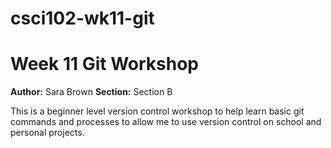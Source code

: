 # csci102-wk11-git

# Week 11 Git Workshop
**Author:** Sara Brown
**Section:** Section B

This is a beginner level version control workshop to help learn basic git commands and processes to allow me to use version control on school and personal projects.
